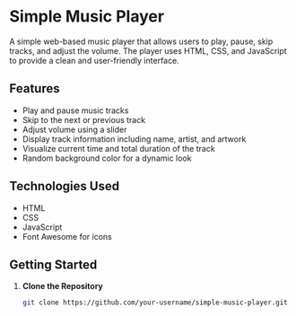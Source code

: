 # Simple Music Player

A simple web-based music player that allows users to play, pause, skip tracks, and adjust the volume. The player uses HTML, CSS, and JavaScript to provide a clean and user-friendly interface.

## Features

- Play and pause music tracks
- Skip to the next or previous track
- Adjust volume using a slider
- Display track information including name, artist, and artwork
- Visualize current time and total duration of the track
- Random background color for a dynamic look

## Technologies Used

- HTML
- CSS
- JavaScript
- Font Awesome for icons

## Getting Started

1. **Clone the Repository**

   ```bash
   git clone https://github.com/your-username/simple-music-player.git
